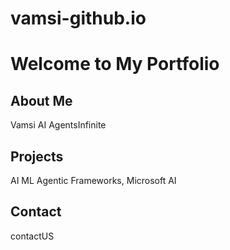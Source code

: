 # vamsi-github.io

# Welcome to My Portfolio

## About Me
Vamsi AI AgentsInfinite

## Projects
AI ML Agentic Frameworks, Microsoft AI

## Contact
contactUS
